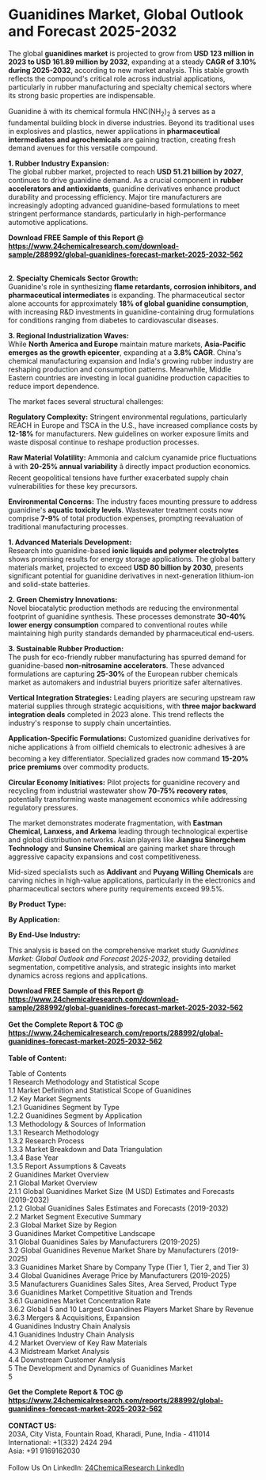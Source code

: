 <h1>Guanidines Market, Global Outlook and Forecast 2025-2032</h1><p>The global <strong>guanidines market</strong> is projected to grow from <strong>USD 123 million in 2023 to USD 161.89 million by 2032</strong>, expanding at a steady <strong>CAGR of 3.10% during 2025-2032</strong>, according to new market analysis. This stable growth reflects the compound's critical role across industrial applications, particularly in rubber manufacturing and specialty chemical sectors where its strong basic properties are indispensable.</p><p>Guanidine â with its chemical formula HNC(NH<sub>2</sub>)<sub>2</sub> â serves as a fundamental building block in diverse industries. Beyond its traditional uses in explosives and plastics, newer applications in <strong>pharmaceutical intermediates and agrochemicals</strong> are gaining traction, creating fresh demand avenues for this versatile compound.</p><p><strong>1. Rubber Industry Expansion:</strong><br>
The global rubber market, projected to reach <strong>USD 51.21 billion by 2027</strong>, continues to drive guanidine demand. As a crucial component in <strong>rubber accelerators and antioxidants</strong>, guanidine derivatives enhance product durability and processing efficiency. Major tire manufacturers are increasingly adopting advanced guanidine-based formulations to meet stringent performance standards, particularly in high-performance automotive applications.</p><div><b>Download FREE Sample of this Report @ 
            <a href="https://www.24chemicalresearch.com/download-sample/288992/global-guanidines-forecast-market-2025-2032-562">
            https://www.24chemicalresearch.com/download-sample/288992/global-guanidines-forecast-market-2025-2032-562</a></b></div><br><p><strong>2. Specialty Chemicals Sector Growth:</strong><br>
Guanidine's role in synthesizing <strong>flame retardants, corrosion inhibitors, and pharmaceutical intermediates</strong> is expanding. The pharmaceutical sector alone accounts for approximately <strong>18% of global guanidine consumption</strong>, with increasing R&amp;D investments in guanidine-containing drug formulations for conditions ranging from diabetes to cardiovascular diseases.</p><p><strong>3. Regional Industrialization Waves:</strong><br>
While <strong>North America and Europe</strong> maintain mature markets, <strong>Asia-Pacific emerges as the growth epicenter</strong>, expanding at a <strong>3.8% CAGR</strong>. China's chemical manufacturing expansion and India's growing rubber industry are reshaping production and consumption patterns. Meanwhile, Middle Eastern countries are investing in local guanidine production capacities to reduce import dependence.</p><p>The market faces several structural challenges:</p><p><strong>Regulatory Complexity:</strong> Stringent environmental regulations, particularly REACH in Europe and TSCA in the U.S., have increased compliance costs by <strong>12-18%</strong> for manufacturers. New guidelines on worker exposure limits and waste disposal continue to reshape production processes.</p><p><strong>Raw Material Volatility:</strong> Ammonia and calcium cyanamide price fluctuations â with <strong>20-25% annual variability</strong> â directly impact production economics. Recent geopolitical tensions have further exacerbated supply chain vulnerabilities for these key precursors.</p><p><strong>Environmental Concerns:</strong> The industry faces mounting pressure to address guanidine's <strong>aquatic toxicity levels</strong>. Wastewater treatment costs now comprise <strong>7-9%</strong> of total production expenses, prompting reevaluation of traditional manufacturing processes.</p><p><strong>1. Advanced Materials Development:</strong><br>
Research into guanidine-based <strong>ionic liquids and polymer electrolytes</strong> shows promising results for energy storage applications. The global battery materials market, projected to exceed <strong>USD 80 billion by 2030</strong>, presents significant potential for guanidine derivatives in next-generation lithium-ion and solid-state batteries.</p><p><strong>2. Green Chemistry Innovations:</strong><br>
Novel biocatalytic production methods are reducing the environmental footprint of guanidine synthesis. These processes demonstrate <strong>30-40% lower energy consumption</strong> compared to conventional routes while maintaining high purity standards demanded by pharmaceutical end-users.</p><p><strong>3. Sustainable Rubber Production:</strong><br>
The push for eco-friendly rubber manufacturing has spurred demand for guanidine-based <strong>non-nitrosamine accelerators</strong>. These advanced formulations are capturing <strong>25-30%</strong> of the European rubber chemicals market as automakers and industrial buyers prioritize safer alternatives.</p><p><strong>Vertical Integration Strategies:</strong> Leading players are securing upstream raw material supplies through strategic acquisitions, with <strong>three major backward integration deals</strong> completed in 2023 alone. This trend reflects the industry's response to supply chain uncertainties.</p><p><strong>Application-Specific Formulations:</strong> Customized guanidine derivatives for niche applications â from oilfield chemicals to electronic adhesives â are becoming a key differentiator. Specialized grades now command <strong>15-20% price premiums</strong> over commodity products.</p><p><strong>Circular Economy Initiatives:</strong> Pilot projects for guanidine recovery and recycling from industrial wastewater show <strong>70-75% recovery rates</strong>, potentially transforming waste management economics while addressing regulatory pressures.</p><p>The market demonstrates moderate fragmentation, with <strong>Eastman Chemical, Lanxess, and Arkema</strong> leading through technological expertise and global distribution networks. Asian players like <strong>Jiangsu Sinorgchem Technology</strong> and <strong>Sunsine Chemical</strong> are gaining market share through aggressive capacity expansions and cost competitiveness.</p><p>Mid-sized specialists such as <strong>Addivant</strong> and <strong>Puyang Willing Chemicals</strong> are carving niches in high-value applications, particularly in the electronics and pharmaceutical sectors where purity requirements exceed 99.5%.</p><p><strong>By Product Type:</strong></p><p><strong>By Application:</strong></p><p><strong>By End-Use Industry:</strong></p><p>This analysis is based on the comprehensive market study <em>Guanidines Market: Global Outlook and Forecast 2025-2032</em>, providing detailed segmentation, competitive analysis, and strategic insights into market dynamics across regions and applications.</p><div><b>Download FREE Sample of this Report @ 
            <a href="https://www.24chemicalresearch.com/download-sample/288992/global-guanidines-forecast-market-2025-2032-562">
            https://www.24chemicalresearch.com/download-sample/288992/global-guanidines-forecast-market-2025-2032-562</a></b></div><br><div><b>Get the Complete Report & TOC @ 
            <a href="https://www.24chemicalresearch.com/reports/288992/global-guanidines-forecast-market-2025-2032-562">
            https://www.24chemicalresearch.com/reports/288992/global-guanidines-forecast-market-2025-2032-562</a></b></div><br>
            <b>Table of Content:</b><p>Table of Contents<br />
1 Research Methodology and Statistical Scope<br />
1.1 Market Definition and Statistical Scope of Guanidines<br />
1.2 Key Market Segments<br />
1.2.1 Guanidines Segment by Type<br />
1.2.2 Guanidines Segment by Application<br />
1.3 Methodology & Sources of Information<br />
1.3.1 Research Methodology<br />
1.3.2 Research Process<br />
1.3.3 Market Breakdown and Data Triangulation<br />
1.3.4 Base Year<br />
1.3.5 Report Assumptions & Caveats<br />
2 Guanidines Market Overview<br />
2.1 Global Market Overview<br />
2.1.1 Global Guanidines Market Size (M USD) Estimates and Forecasts (2019-2032)<br />
2.1.2 Global Guanidines Sales Estimates and Forecasts (2019-2032)<br />
2.2 Market Segment Executive Summary<br />
2.3 Global Market Size by Region<br />
3 Guanidines Market Competitive Landscape<br />
3.1 Global Guanidines Sales by Manufacturers (2019-2025)<br />
3.2 Global Guanidines Revenue Market Share by Manufacturers (2019-2025)<br />
3.3 Guanidines Market Share by Company Type (Tier 1, Tier 2, and Tier 3)<br />
3.4 Global Guanidines Average Price by Manufacturers (2019-2025)<br />
3.5 Manufacturers Guanidines Sales Sites, Area Served, Product Type<br />
3.6 Guanidines Market Competitive Situation and Trends<br />
3.6.1 Guanidines Market Concentration Rate<br />
3.6.2 Global 5 and 10 Largest Guanidines Players Market Share by Revenue<br />
3.6.3 Mergers & Acquisitions, Expansion<br />
4 Guanidines Industry Chain Analysis<br />
4.1 Guanidines Industry Chain Analysis<br />
4.2 Market Overview of Key Raw Materials<br />
4.3 Midstream Market Analysis<br />
4.4 Downstream Customer Analysis<br />
5 The Development and Dynamics of Guanidines Market <br />
5</p><div><b>Get the Complete Report & TOC @ 
            <a href="https://www.24chemicalresearch.com/reports/288992/global-guanidines-forecast-market-2025-2032-562">
            https://www.24chemicalresearch.com/reports/288992/global-guanidines-forecast-market-2025-2032-562</a></b></div><br><b>CONTACT US:</b><br>
            203A, City Vista, Fountain Road, Kharadi, Pune, India - 411014<br>
            International: +1(332) 2424 294<br>
            Asia: +91 9169162030 <br><br>
            Follow Us On LinkedIn: <a href="https://www.linkedin.com/company/24chemicalresearch/">24ChemicalResearch LinkedIn</a>